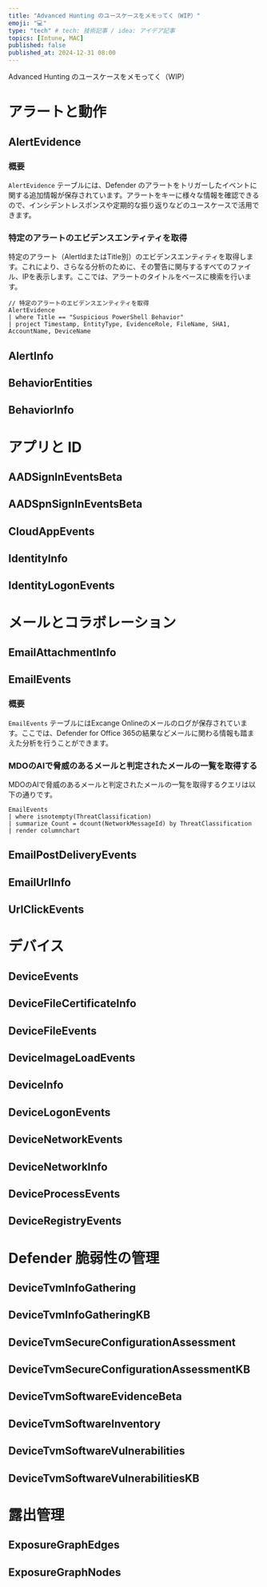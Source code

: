 ```yaml
---
title: "Advanced Hunting のユースケースをメモってく（WIP）"
emoji: "💻" 
type: "tech" # tech: 技術記事 / idea: アイデア記事
topics: [Intune, MAC] 
published: false
published_at: 2024-12-31 08:00
---
```

Advanced Hunting のユースケースをメモってく（WIP）

# アラートと動作

## AlertEvidence
### 概要
`AlertEvidence` テーブルには、Defender のアラートをトリガーしたイベントに関する追加情報が保存されています。アラートをキーに様々な情報を確認できるので、インシデントレスポンスや定期的な振り返りなどのユースケースで活用できます。

### 特定のアラートのエビデンスエンティティを取得

特定のアラート（AlertIdまたはTitle別）のエビデンスエンティティを取得します。これにより、さらなる分析のために、その警告に関与するすべてのファイル、IPを表示します。ここでは、アラートのタイトルをベースに検索を行います。

```kql
// 特定のアラートのエビデンスエンティティを取得
AlertEvidence
| where Title == "Suspicious PowerShell Behavior"
| project Timestamp, EntityType, EvidenceRole, FileName, SHA1, AccountName, DeviceName
```

## AlertInfo

## BehaviorEntities

## BehaviorInfo

# アプリと ID

## AADSignInEventsBeta

## AADSpnSignInEventsBeta

## CloudAppEvents

## IdentityInfo

## IdentityLogonEvents

# メールとコラボレーション

## EmailAttachmentInfo

## EmailEvents
### 概要
`EmailEvents` テーブルにはExcange Onlineのメールのログが保存されています。ここでは、Defender for Office 365の結果などメールに関わる情報も踏まえた分析を行うことができます。

### MDOのAIで脅威のあるメールと判定されたメールの一覧を取得する

MDOのAIで脅威のあるメールと判定されたメールの一覧を取得するクエリは以下の通りです。
```kql
EmailEvents
| where isnotempty(ThreatClassification)
| summarize Count = dcount(NetworkMessageId) by ThreatClassification
| render columnchart
```

## EmailPostDeliveryEvents

## EmailUrlInfo

## UrlClickEvents

# デバイス

## DeviceEvents

## DeviceFileCertificateInfo

## DeviceFileEvents

## DeviceImageLoadEvents

## DeviceInfo

## DeviceLogonEvents

## DeviceNetworkEvents

## DeviceNetworkInfo

## DeviceProcessEvents

## DeviceRegistryEvents

# Defender 脆弱性の管理

## DeviceTvmInfoGathering

## DeviceTvmInfoGatheringKB

## DeviceTvmSecureConfigurationAssessment

## DeviceTvmSecureConfigurationAssessmentKB

## DeviceTvmSoftwareEvidenceBeta

## DeviceTvmSoftwareInventory

## DeviceTvmSoftwareVulnerabilities

## DeviceTvmSoftwareVulnerabilitiesKB

# 露出管理

## ExposureGraphEdges

## ExposureGraphNodes
